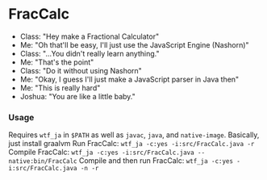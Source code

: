 # FracCalc

- Class: "Hey make a Fractional Calculator"
- Me: "Oh that'll be easy, I'll just use the JavaScript Engine (Nashorn)"
- Class: "...You didn't really learn anything."
- Me: "That's the point"
- Class: "Do it without using Nashorn"
- Me: "Okay, I guess I'll just make a JavaScript parser in Java then"
- Me: "This is really hard"
- Joshua: "You are like a little baby."

### Usage
Requires `wtf_ja` in `$PATH` as well as `javac`, `java`, and `native-image`.
Basically, just install graalvm
Run FracCalc: `wtf_ja -c:yes -i:src/FracCalc.java -r`
Compile FracCalc: `wtf_ja -c:yes -i:src/FracCalc.java --native:bin/FracCalc`
Compile and then run FracCalc: `wtf_ja -c:yes -i:src/FracCalc.java -n -r`
